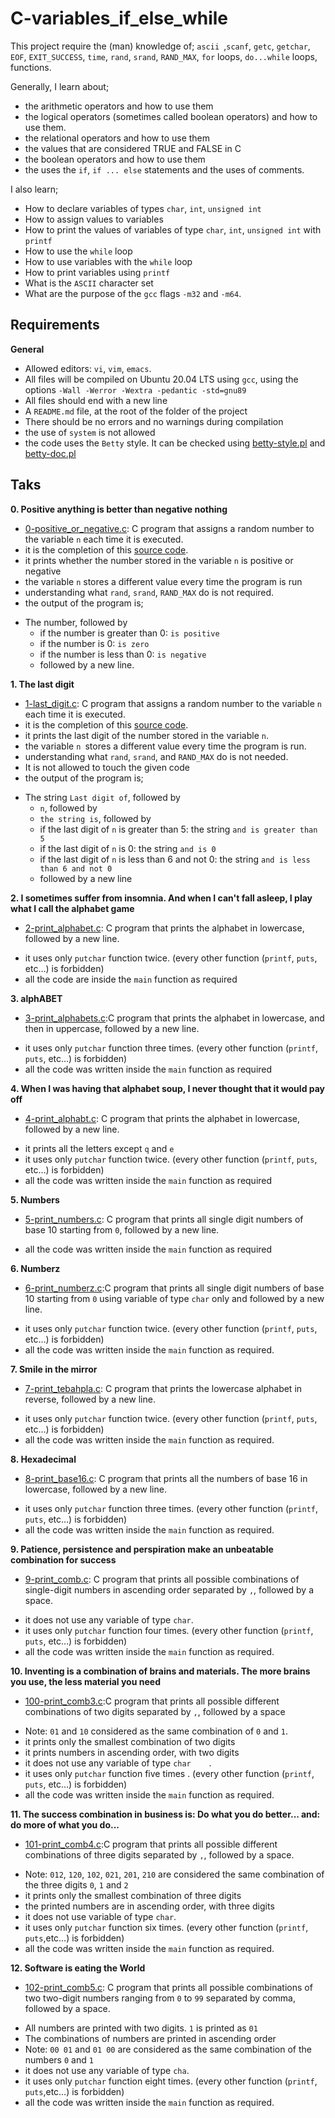 # C-variables_if_else_while

This project require the (man) knowledge of; `ascii `,`scanf`, `getc`, `getchar`, `EOF`, `EXIT_SUCCESS`, `time`, `rand`, `srand`, `RAND_MAX`, `for` loops, `do...while` loops, functions.

Generally, I learn about;
- the arithmetic operators and how to use them
- the logical operators (sometimes called boolean operators) and how to use them.
- the relational operators and how to use them
- the values that are considered TRUE and FALSE in C
- the boolean operators and how to use them
- the uses the `if`, `if ... else` statements and the uses of comments.

I also learn;
- How to declare variables of types `char`, `int`, `unsigned int`
- How to assign values to variables
- How to print the values of variables of type `char`, `int`, `unsigned int` with `printf`
- How to use the `while` loop
- How to use variables with the `while` loop
- How to print variables using `printf`
- What is the `ASCII` character set
- What are the purpose of the `gcc` flags `-m32` and `-m64`.

## Requirements
**General**
* Allowed editors: `vi`, `vim`, `emacs`.
* All files will be compiled on Ubuntu 20.04 LTS using `gcc`, using the options `-Wall -Werror -Wextra -pedantic -std=gnu89`
* All files should end with a new line
* A `README.md` file, at the root of the folder of the project
* There should be no errors and no warnings during compilation
* the use of `system` is not allowed
* the code uses the `Betty` style. It can be checked using [betty-style.pl](https://github.com/holbertonschool/Betty/blob/master/betty-style.pll) and [betty-doc.pl](https://github.com/holbertonschool/Betty/blob/master/betty-doc.pl)

## Taks

**0. Positive anything is better than negative nothing**

* [0-positive_or_negative.c](./0-positive_or_negative.c): C program that assigns a random number to the variable `n` each time it is executed.
 * it is the completion of this [source code](https://alx-intranet.hbtn.io/rltoken/rrqNDWjrCWdARnWFLPExPw).
 * it prints whether the number stored in the variable `n` is positive or negative
 * the variable `n` stores a different value every time the program is run
 * understanding what `rand`, `srand`, `RAND_MAX` do is not required.
 * the output of the program is;
  - The number, followed by
	 * if the number is greater than 0: `is positive`
	 * if the number is 0: `is zero`
	 * if the number is less than 0: `is negative`
	- followed by a new line.

**1. The last digit**

* [1-last_digit.c](./1-last_digit.c): C program that assigns a random number to the variable `n` each time it is executed.
 * it is the completion of this [source code](https://alx-intranet.hbtn.io/rltoken/5HWhPDsq3jq1yCRQFrLl4Q).
 * it prints the last digit of the number stored in the variable `n`.
 * the variable `n `stores a different value every time the program is run.
 * understanding what `rand`, `srand`, and `RAND_MAX` do is not needed.
 * It is not allowed to touch the given code
 * the output of the program is;
  - The string `Last digit of`, followed by
	 * `n`, followed by
	 * `the string is`, followed by
	 * if the last digit of `n` is greater than 5: the string `and is greater than 5`
	 * if the last digit of `n` is 0: the string `and is 0`
	 * if the last digit of `n` is less than 6 and not 0: the string `and is less than 6 and not 0`
	- followed by a new line

**2. I sometimes suffer from insomnia. And when I can't fall asleep, I play what I call the alphabet game**

* [2-print_alphabet.c](./2-print_alphabet.c): C program that prints the alphabet in lowercase, followed by a new line.
 - it uses only `putchar` function twice. (every other function (`printf`, `puts`, etc…) is forbidden)
 - all the code are inside the `main` function as required

**3. alphABET**

* [3-print_alphabets.c](./3-print_alphabets.c):C program that prints the alphabet in lowercase, and then in uppercase, followed by a new line.
 - it uses only `putchar` function three times. (every other function (`printf`, `puts`, etc…) is forbidden)
 - all the code was written inside the `main` function as required

**4. When I was having that alphabet soup, I never thought that it would pay off**

* [4-print_alphabt.c](./4-print_alphabt.c): C program that prints the alphabet in lowercase, followed by a new line.
 - it prints all the letters except `q` and `e`
 - it uses only `putchar` function twice. (every other function (`printf`, `puts`, etc…) is forbidden)
 - all the code was written inside the `main`     function as required

**5. Numbers**

* [5-print_numbers.c](./5-print_numbers.c): C program that prints all single digit numbers of base 10 starting from `0`, followed by a new line.
 - all the code was written inside the `main` function as required

**6. Numberz**

* [6-print_numberz.c](./6-print_numberz.c):C program that prints all single digit numbers of base 10 starting from `0` using variable of type `char` only and followed by a new line.
 - it uses only `putchar` function twice. (every other function (`printf`, `puts`, etc…) is forbidden)
 - all the code was written inside the `main` function as required.

**7. Smile in the mirror**

* [7-print_tebahpla.c](./7-print_tebahpla.c): C program that prints the lowercase alphabet in reverse, followed by a new line.
 - it uses only `putchar` function twice. (every other function (`printf`, `puts`, etc…) is forbidden)
 - all the code was written inside the `main` function as required.

**8. Hexadecimal**

* [8-print_base16.c](./8-print_base16.c): C program that prints all the numbers of base 16 in lowercase, followed by a new line.
 - it uses only `putchar` function three times. (every other function (`printf`, `puts`, etc…) is forbidden)
 - all the code was written inside the `main` function as required.

**9. Patience, persistence and perspiration make an unbeatable combination for success**

* [9-print_comb.c](./9-print_comb.c): C program that prints all possible combinations of single-digit numbers in ascending order separated by `,`, followed by a space.
 - it does not use any variable of type `char`.
 - it uses only `putchar` function four times. (every other function (`printf`, `puts`, etc…) is forbidden)
 - all the code was written inside the `main` function as required.

**10. Inventing is a combination of brains and materials. The more brains you use, the less material you need**

* [100-print_comb3.c](./100-print_comb3.c):C program that prints all possible different combinations of two digits separated by `,`, followed by a space
 - Note: `01` and `10` considered as the same combination of `0` and `1`.
 - it prints only the smallest combination of two digits
 - it prints numbers in ascending order, with two digits
 - it does not use any variable of type `char    `.
 - it uses only `putchar` function five times    . (every other function (`printf`, `puts`, etc…) is forbidden)
 - all the code was written inside the `main` function as required.

**11. The success combination in business is: Do what you do better... and: do more of what you do...**

* [101-print_comb4.c](./101-print_comb4.c):C program that prints all possible different combinations of three digits separated by `,`, followed by a space.
 - Note: `012`, `120`, `102`, `021`, `201`, `210` are considered the same combination of the three digits `0`, `1` and `2`
 - it prints only the smallest combination of three digits
 - the printed numbers are in ascending order, with three digits
 - it does not use variable of type `char`.
 - it uses only `putchar` function six times. (every other function (`printf`, `puts`,etc…) is forbidden)
 - all the code was written inside the `main` function as required.

**12. Software is eating the World**

* [102-print_comb5.c](./102-print_comb5.c): C program that prints all possible combinations of two two-digit numbers ranging from `0` to `99` separated by comma, followed by a space.
 - All numbers are printed with two digits. `1` is printed as `01`
 - The combinations of numbers are printed in ascending order
 - Note: `00 01` and `01 00` are considered as the same combination of the numbers `0` and `1`
 - it does not use any variable of type `cha`.
 - it uses only `putchar` function eight times. (every other function (`printf`, `puts`,etc…) is forbidden)
 - all the code was written inside the `main` function as required.
